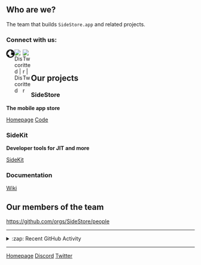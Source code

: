 <!-- 
Docs: How to use GitHub README and actions to auto-generate embedded content.
https://github.com/anuraghazra/github-readme-stats
https://www.youtube.com/watch?v=n6d4KHSKqGk
https://github.com/rahuldkjain/github-profile-readme-generator
 -->

## Who are we?

The team that builds `SideStore.app` and related projects.

### Connect with us:

<!--
[![Website](https://img.shields.io/website?label=sidestore.io&style=for-the-badge&url=https://sidestore.io)](https://sidestore.io)
[![Twitter Follow](https://img.shields.io/twitter/follow/sidestore_io?color=1DA1F2&logo=twitter&style=for-the-badge)](https://twitter.com/intent/follow?original_referer=https%3A%2F%2Fgithub.com%2Fsidestore&screen_name=sidestore)
[![GitHub Followers](https://img.shields.io/github/followers/sidestore?style=for-the-badge)]()
[![GitHub Sponsors](https://img.shields.io/github/sponsors/sidestore?style=for-the-badge
)]() 
-->

[<img align="left" alt="sidestore.io" width="22px" src="https://raw.githubusercontent.com/iconic/open-iconic/master/svg/globe.svg" />][website]
[<img align="left" alt="Discord | Discord" width="22px" src="https://cdn.jsdelivr.net/npm/simple-icons@v3/icons/discord.svg" />][discord]
[<img align="left" alt="Twitter | Twitter" width="22px" src="https://cdn.jsdelivr.net/npm/simple-icons@v3/icons/twitter.svg" />][twitter]

<br />
<br />

## Our projects

### SideStore

__The mobile app store__

[Homepage][website]
[Code][git.sidestore]

### SideKit

__Developer tools for JIT and more__

[SideKit][git.sidekit]

### Documentation

[Wiki][wiki]

## Our members of the team

https://github.com/orgs/SideStore/people

---

<details>
  <summary>:zap: Recent GitHub Activity</summary>

<!--START_SECTION:activity-->
1. 🗣 Commented on [#347](https://github.com/SideStore/SideStore/issues/347) in [SideStore/SideStore](https://github.com/SideStore/SideStore)
2. ❗️ Closed issue [#347](https://github.com/SideStore/SideStore/issues/347) in [SideStore/SideStore](https://github.com/SideStore/SideStore)
3. 🗣 Commented on [#723](https://github.com/SideStore/SideStore/issues/723) in [SideStore/SideStore](https://github.com/SideStore/SideStore)
4. 🗣 Commented on [#689](https://github.com/SideStore/SideStore/issues/689) in [SideStore/SideStore](https://github.com/SideStore/SideStore)
5. ❗️ Closed issue [#689](https://github.com/SideStore/SideStore/issues/689) in [SideStore/SideStore](https://github.com/SideStore/SideStore)
6. 🗣 Commented on [#689](https://github.com/SideStore/SideStore/issues/689) in [SideStore/SideStore](https://github.com/SideStore/SideStore)
7. 🗣 Commented on [#723](https://github.com/SideStore/SideStore/issues/723) in [SideStore/SideStore](https://github.com/SideStore/SideStore)
8. ❗️ Closed issue [#723](https://github.com/SideStore/SideStore/issues/723) in [SideStore/SideStore](https://github.com/SideStore/SideStore)
9. 🎉 Merged PR [#743](https://github.com/SideStore/SideStore/pull/743) in [SideStore/SideStore](https://github.com/SideStore/SideStore)
10. 🗣 Commented on [#743](https://github.com/SideStore/SideStore/issues/743) in [SideStore/SideStore](https://github.com/SideStore/SideStore)
11. 🗣 Commented on [#743](https://github.com/SideStore/SideStore/issues/743) in [SideStore/SideStore](https://github.com/SideStore/SideStore)
12. 💪 Opened PR [#743](https://github.com/SideStore/SideStore/pull/743) in [SideStore/SideStore](https://github.com/SideStore/SideStore)
13. 🎉 Merged PR [#742](https://github.com/SideStore/SideStore/pull/742) in [SideStore/SideStore](https://github.com/SideStore/SideStore)
14. 💪 Opened PR [#742](https://github.com/SideStore/SideStore/pull/742) in [SideStore/SideStore](https://github.com/SideStore/SideStore)
15. 🎉 Merged PR [#741](https://github.com/SideStore/SideStore/pull/741) in [SideStore/SideStore](https://github.com/SideStore/SideStore)
16. 💪 Opened PR [#741](https://github.com/SideStore/SideStore/pull/741) in [SideStore/SideStore](https://github.com/SideStore/SideStore)
17. 🎉 Merged PR [#740](https://github.com/SideStore/SideStore/pull/740) in [SideStore/SideStore](https://github.com/SideStore/SideStore)
18. 🗣 Commented on [#740](https://github.com/SideStore/SideStore/issues/740) in [SideStore/SideStore](https://github.com/SideStore/SideStore)
19. 💪 Opened PR [#740](https://github.com/SideStore/SideStore/pull/740) in [SideStore/SideStore](https://github.com/SideStore/SideStore)
20. 🗣 Commented on [#723](https://github.com/SideStore/SideStore/issues/723) in [SideStore/SideStore](https://github.com/SideStore/SideStore)
<!--END_SECTION:activity-->

</details>

---

[Homepage][patreon] [Discord][discord] [Twitter][twitter]

<!--
- [Patreon][patreon]
- [OpenCollective][opencollective]
- [YouTube][youtube]
-->

[website]: https://sidestore.io
[wiki]: https://wiki.sidestore.io
[twitter]: https://twitter.com/sidestore_io
[discord]: https://discord.gg/sidestore-949183273383395328
[youtube]: https://youtube.com/TODO
[patreon]: https://www.patreon.com/SideStore
[opencollective]: https://opencollective.com/TODO
[git.sidestore]: https://github.com/SideStore/SideStore/
[git.sidekit]: https://github.com/SideStore/SideKit

